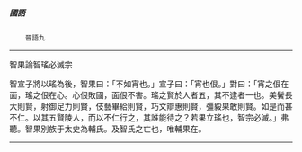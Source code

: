 

##### 國語
　　`晉語九`

* * *

智果論智瑤必滅宗

智宣子將以瑤為後，智果曰：「不如宵也。」宣子曰：「宵也佷。」對曰：「宵之佷在面，瑤之佷在心。心佷敗國，面佷不害。瑤之賢於人者五，其不逮者一也。美鬢長大則賢，射御足力則賢，伎藝畢給則賢，巧文辯惠則賢，彊毅果敢則賢。如是而甚不仁。以其五賢陵人，而以不仁行之，其誰能待之？若果立瑤也，智宗必滅。」弗聽。智果別族于太史為輔氏。及智氏之亡也，唯輔果在。

* * *

